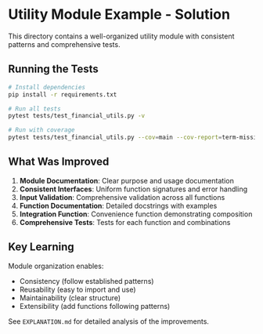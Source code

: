 # Utility Module Example - Solution

This directory contains a well-organized utility module with consistent patterns and comprehensive tests.

## Running the Tests

```bash
# Install dependencies
pip install -r requirements.txt

# Run all tests
pytest tests/test_financial_utils.py -v

# Run with coverage
pytest tests/test_financial_utils.py --cov=main --cov-report=term-missing
```

## What Was Improved

1. **Module Documentation**: Clear purpose and usage documentation
2. **Consistent Interfaces**: Uniform function signatures and error handling
3. **Input Validation**: Comprehensive validation across all functions
4. **Function Documentation**: Detailed docstrings with examples
5. **Integration Function**: Convenience function demonstrating composition
6. **Comprehensive Tests**: Tests for each function and combinations

## Key Learning

Module organization enables:
- Consistency (follow established patterns)
- Reusability (easy to import and use)
- Maintainability (clear structure)
- Extensibility (add functions following patterns)

See `EXPLANATION.md` for detailed analysis of the improvements.

